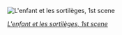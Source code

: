 
![L'enfant et les sortilèges, 1st scene](https://upload.wikimedia.org/wikipedia/commons/thumb/f/f6/Colette_and_Maurice_Ravel%27s_L%27enfant_et_les_sortil%C3%A8ges%2C_1st_scene.jpg/450px-Colette_and_Maurice_Ravel%27s_L%27enfant_et_les_sortil%C3%A8ges%2C_1st_scene.jpg)

*[L'enfant et les sortilèges, 1st scene](https://wikipedia.org/wiki/File:Colette_and_Maurice_Ravel%27s_L%27enfant_et_les_sortil%C3%A8ges,_1st_scene.jpg)*
